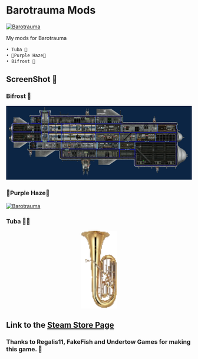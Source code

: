 # Barotrauma Mods

[![Barotrauma](https://img.youtube.com/vi/vCt9KaM2r8I/maxresdefault.jpg)](https://youtu.be/vCt9KaM2r8I)

My mods for Barotrauma

    • Tuba 🎷
    • 💜Purple Haze💜
    • Bifrost 🌈

## ScreenShot 📱

### Bifrost 🌈
<p align="center">

[![Barotrauma](https://github.com/Danielkaas94/BarotraumaMods/blob/main/Mods/Subs/Bifrost/PreviewImage.jpg?raw=true)](https://steamcommunity.com/sharedfiles/filedetails/?id=2749398685)
</p>


### 💜Purple Haze💜
<p align="center">
  <!-- <img alt="CMDFun in Action!" width="900" src="https://github.com/Danielkaas94/BarotraumaMods/blob/main/Mods/Subs/Purple%20Haze/Ph2.png?raw=true"> -->

[![Barotrauma](https://img.youtube.com/vi/1hW-BLRXKOY/maxresdefault.jpg)](https://youtu.be/1hW-BLRXKOY)
</p>



### Tuba 🎵🎶
<p align="center">
  <img alt="CMDFun in Action!" width="100" src="https://github.com/Danielkaas94/BarotraumaMods/blob/main/Mods/Tuba/Tuba.png?raw=true">
</p>


## Link to the [Steam Store Page](https://store.steampowered.com/app/602960/Barotrauma/)
### Thanks to Regalis11, FakeFish and Undertow Games for making this game. 💙
